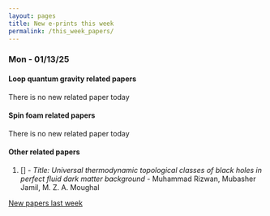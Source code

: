 ```yaml
---
layout: pages
title: New e-prints this week
permalink: /this_week_papers/
---
```




### Mon - 01/13/25

#### Loop quantum gravity related papers

There is no new related paper today 

#### Spin foam related papers

There is no new related paper today 



#### Other related papers

1. [[]](https://arxiv.org/abs/) - *Title:
          Universal thermodynamic topological classes of black holes in perfect fluid dark matter background* - Muhammad Rizwan, Mubasher Jamil, M. Z. A. Moughal






[New papers last week]({{site.url}}/archived/weekly/pre-prints/2025/01/13/archived_weekly_papers.html)